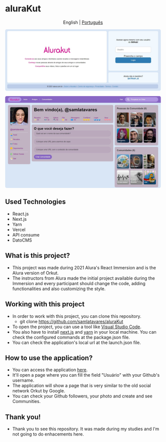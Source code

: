 # aluraKut

<p align="center">
	<span>English</span> | <a href="https://github.com/samlatavares/aluraKut/blob/main/translations/pt-br/README.md">Português</a>
</p>

<img id="image_login" style="border-radius: 5px" src="images/alurakut_home.jpg" alt="Screenshot of the login page."></img>

<img id="image_main" style="border-radius: 5px" src="images/alurakut_main.jpg" alt="Screenshot of the main page, after login."></img>

## Used Technologies
- React.js
- Next.js
- Yarn
- Vercel
- API consume
- DatoCMS

## What is this project?
- This project was made during 2021 Alura's React Immersion and is the Alura version of Orkut.
- The instructors from Alura made the initial project available during the Immersion and every participant should change the code, adding functionalities and also customizing the style.

## Working with this project
- In order to work with this project, you can clone this repository.
	- git clone https://github.com/samlatavares/aluraKut
- To open the project, you can use a tool like <a href="https://code.visualstudio.com/download" target="_blank">Visual Studio Code</a>.
- You also have to install <a href="https://nextjs.org/docs" target="_blank">next.js</a> and <a href="https://yarnpkg.com/getting-started" target="_blank">yarn</a> in your local machine. You can check the configured commands at the package.json file.
- You can check the application's local url at the launch.json file.

## How to use the application?
- You can access the application <a href="https://alurakut-olive-delta.vercel.app/login" target="_blank">here</a>.
- It'll open a page where you can fill the field "Usuário" with your Github's username.
- The application will show a page that is very similar to the old social network Orkut by Google.
- You can check your Github followers, your photo and create and see Communities.
	
## Thank you!
- Thank you to see this repository. It was made during my studies and I'm not going to do enhacements here.